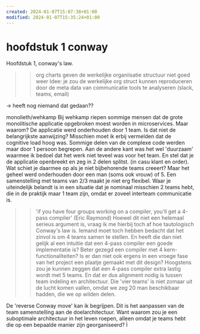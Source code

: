 ```yaml
---
created: 2024-01-07T15:07:38+01:00
modified: 2024-01-07T15:35:24+01:00
---
```


# hoofdstuk 1 conway

Hoofdstuk 1, conway's law. 
>> org charts geven de werkelijke organiisatie structuur niet goed weer
Idee: je zou de werkelijke org struct kunnen reproduceren door de meta data van communicatie tools te analyseren (slack, teams, email)

-> heeft nog niemand dat gedaan??


monolieth/wehkamp
Bij wehkamp riepen sommige mensen dat de grote monolitische applicatie opgebroken moest worden in microservices. 
Maar waarom?
De applicatie werd onderhouden door 1 team. Is dat niet de belangrijkste aanwijzing?
Misschien moet ik erbij vermelden dat de cognitive load hoog was. Sommige delen van de complexe code werden maar door 1 persoon begrepen. Aan de andere kant was het wel 'duurzaam' waarmee ik bedoel dat het werk niet teveel was voor het team.
En stel dat je de applicatie openbreekt en zeg in 2 delen splitst. (in casu klant en order). Wat schiet je daarmee op als je niet bijbehorende teams creeert? Maar het geheel werd onderhouden door een man (soms ook vrouw) of 5. Een samenstelling met teams van 2/3 maakt je niet erg flexibel. Waar je uiteindelijk belandt is in een situatie dat je nominaal misschien 2 teams hebt, die in de praktijk maar 1 team zijn, omdat er zoveel interteam communicatie is.


>>'if you have four groups working on a compiler, you'll get a 4-pass compiler' (Eric Raymond)
Hoewel dit niet een helemaal serieus argument is, vraag ik me hierbij toch af hoe tautologisch Conway's law is. Iemand moet toch hebben bedacht dat het zinvol is om 4 teams samen te stellen. En heeft die dan niet gelijk al een intuitie dat een 4-pass compiler een goede implementatie is? Beter gezegd een compiler met 4 kern-functionaliteiten?
Is er dan  niet ook ergens in een vroege fase van het project een plaatje gemaakt met dit design?
Hoogstens zou je kunnen zeggen dat een 4-pass compiler extra lastig wordt met 5 teams. En dat er dus alignment nodig is tussen team indeling en architectuur. 
Die 'vier teams' is niet zomaar uit de lucht komen vallen, omdat we zeg 20 man beschikbaar hadden, die we op wilden delen. 

De 'reverse Conway move' kan ik begrijpen. Dit is het aanpassen van de team samenstelling aan de doelarchitectuur. Want waarom zou je een suboptimale architectuur in het leven roepen, alleen omdat je teams hebt die op een bepaalde manier zijn georganiseerd?
Ì
